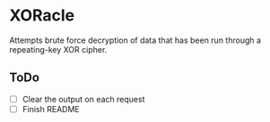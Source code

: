# XORacle

Attempts brute force decryption of data that has been run through a repeating-key
XOR cipher.

## ToDo

- [ ] Clear the output on each request
- [ ] Finish README
